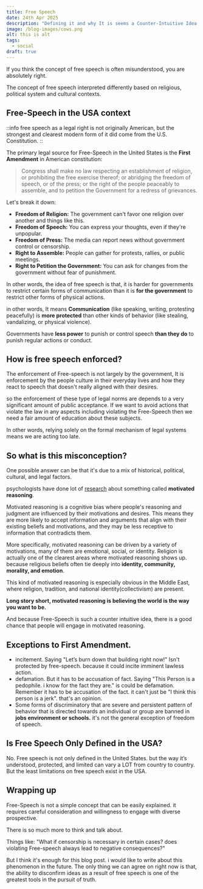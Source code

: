 ```yaml
---
title: Free Speech
date: 24th Apr 2025
description: "Defining it and why It is seems a Counter-Intuitive Idea. "
image: /blog-images/cows.png
alt: this is alt
tags:
  - social
draft: true
---
```


If you think the concept of free speech is often misunderstood, you are absolutely right.

The concept of free speech interpreted differently based on religious, political system and cultural contexts.

## Free-Speech in the USA context

::info
free speech as a legal right is not originally American, but the strongest and clearest modern form of it did come from the U.S. Constitution.
::

The primary legal source for Free-Speech in the United States is the **First Amendment** in American constitution:

> Congress shall make no law respecting an establishment of religion, or prohibiting the free exercise thereof; or abridging the freedom of speech, or of the press; or the right of the people peaceably to assemble, and to petition the Government for a redress of grievances.

Let's break it down:

- **Freedom of Religion:** The government can't favor one religion over another and things like this.
- **Freedom of Speech:** You can express your thoughts, even if they're unpopular.
- **Freedom of Press:** The media can report news without government control or censorship.
- **Right to Assemble:** People can gather for protests, rallies, or public meetings.
- **Right to Petition the Government:** You can ask for changes from the government without fear of punishment.

In other words, the idea of free speech is that, it is harder for governments to restrict certain forms of communication than it is **for the government** to restrict other forms of physical actions.

in other words, It means **Communication** (like speaking, writing, protesting peacefully) is **more protected** than other kinds of behavior (like stealing, vandalizing, or physical violence).

Governments have **less power** to punish or control speech **than they do** to punish regular actions or conduct.

## How is free speech enforced?

The enforcement of Free-speech is not largely by the government, It is enforcement by the people culture in their everyday lives and how they react to speech that doesn't really aligned with their desires.

so the enforcement of these type of legal norms are depends to a very significant amount of public acceptance. If we want to avoid actions that violate the law in any aspects including violating the Free-Speech then we need a fair amount of education about these subjects.

In other words, relying solely on the formal mechanism of legal systems means we are acting too late.

## So what is this misconception?

One possible answer can be that it's due to a mix of historical, political, cultural, and legal factors.

psychologists have done lot of [research](https://www.psychologytoday.com/us/basics/motivated-reasoning) about something called **motivated reasoning**.

Motivated reasoning is a cognitive bias where people's reasoning and judgment are influenced by their motivations and desires. This means they are more likely to accept information and arguments that align with their existing beliefs and motivations, and they may be less receptive to information that contradicts them.

More specifically, motivated reasoning can be driven by a variety of motivations, many of them are emotional, social, or identity. Religion is actually one of the clearest areas where motivated reasoning shows up. because religious beliefs often tie deeply into **identity, community, morality, and emotion**.

This kind of motivated reasoning is especially obvious in the Middle East, where religion, tradition, and national identity(collectivism) are present.

**Long story short, motivated reasoning is believing the world is the way you want to be.**

And because Free-Speech is such a counter intuitive idea, there is a good chance that people will engage in motivated reasoning.

## Exceptions to First Amendment.

- incitement. Saying "Let’s burn down that building right now!" Isn't protected by free-speech. because it could incite imminent lawless action.
- defamation. But it has to be accusation of fact. Saying "This Person is a pedophile. i know for the fact they are." is could be defamation. Remember it has to be accusation of the fact. it can't just be "I think this person is a jerk". that's an opinion.
- Some forms of discriminatory that are severe and persistent pattern of behavior that is directed towards an individual or group are banned in **jobs environment or schools.** it's not the general exception of freedom of speech.

## Is Free Speech Only Defined in the USA?

No. Free speech is not only defined in the United States. but the way it’s understood, protected, and limited can vary a LOT from country to country. But the least limitations on free speech exist in the USA.

## Wrapping up

Free-Speech is not a simple concept that can be easily explained. it requires careful consideration and willingness to engage with diverse prospective.

There is so much more to think and talk about.

Things like: "What if censorship is necessary in certain cases? does violating Free-speech always lead to negative consequences?"

But I think it's enough for this blog post. i would like to write about this phenomenon in the future. The only thing we can agree on right now is that, the ability to disconfirm ideas as a result of free speech is one of the greatest tools in the pursuit of truth.
